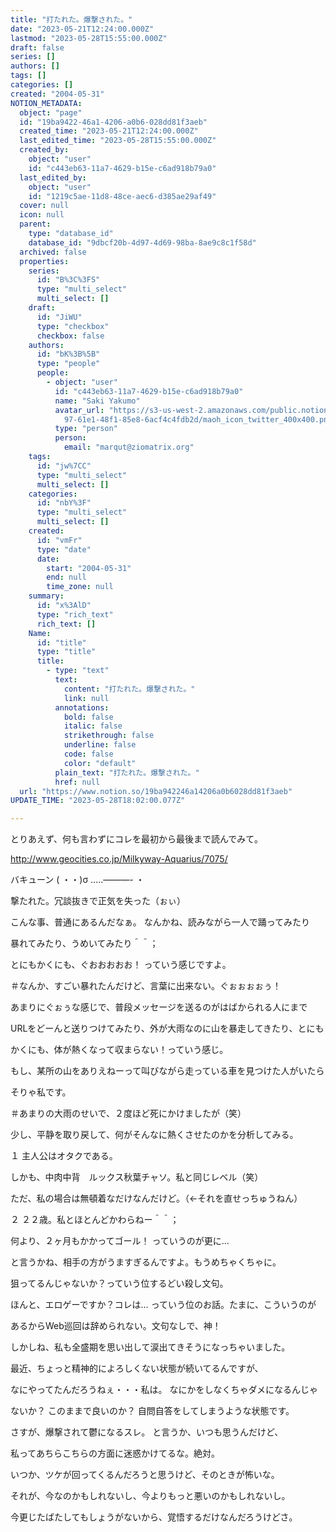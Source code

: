 ```yaml
---
title: "打たれた。爆撃された。"
date: "2023-05-21T12:24:00.000Z"
lastmod: "2023-05-28T15:55:00.000Z"
draft: false
series: []
authors: []
tags: []
categories: []
created: "2004-05-31"
NOTION_METADATA:
  object: "page"
  id: "19ba9422-46a1-4206-a0b6-028dd81f3aeb"
  created_time: "2023-05-21T12:24:00.000Z"
  last_edited_time: "2023-05-28T15:55:00.000Z"
  created_by:
    object: "user"
    id: "c443eb63-11a7-4629-b15e-c6ad918b79a0"
  last_edited_by:
    object: "user"
    id: "1219c5ae-11d8-48ce-aec6-d385ae29af49"
  cover: null
  icon: null
  parent:
    type: "database_id"
    database_id: "9dbcf20b-4d97-4d69-98ba-8ae9c8c1f58d"
  archived: false
  properties:
    series:
      id: "B%3C%3FS"
      type: "multi_select"
      multi_select: []
    draft:
      id: "JiWU"
      type: "checkbox"
      checkbox: false
    authors:
      id: "bK%3B%5B"
      type: "people"
      people:
        - object: "user"
          id: "c443eb63-11a7-4629-b15e-c6ad918b79a0"
          name: "Saki Yakumo"
          avatar_url: "https://s3-us-west-2.amazonaws.com/public.notion-static.com/3ad1c4\
            97-61e1-48f1-85e8-6acf4c4fdb2d/maoh_icon_twitter_400x400.png"
          type: "person"
          person:
            email: "marqut@ziomatrix.org"
    tags:
      id: "jw%7CC"
      type: "multi_select"
      multi_select: []
    categories:
      id: "nbY%3F"
      type: "multi_select"
      multi_select: []
    created:
      id: "vmFr"
      type: "date"
      date:
        start: "2004-05-31"
        end: null
        time_zone: null
    summary:
      id: "x%3AlD"
      type: "rich_text"
      rich_text: []
    Name:
      id: "title"
      type: "title"
      title:
        - type: "text"
          text:
            content: "打たれた。爆撃された。"
            link: null
          annotations:
            bold: false
            italic: false
            strikethrough: false
            underline: false
            code: false
            color: "default"
          plain_text: "打たれた。爆撃された。"
          href: null
  url: "https://www.notion.so/19ba942246a14206a0b6028dd81f3aeb"
UPDATE_TIME: "2023-05-28T18:02:00.077Z"

---
```

<link rel="stylesheet" href="https://cdn.jsdelivr.net/npm/katex@0.16.2/dist/katex.min.css" integrity="sha384-bYdxxUwYipFNohQlHt0bjN/LCpueqWz13HufFEV1SUatKs1cm4L6fFgCi1jT643X" crossorigin="anonymous">


とりあえず、何も言わずにコレを最初から最後まで読んでみて。


http://www.geocities.co.jp/Milkyway-Aquarius/7075/


バキューン ( ・・)σ ‥…———- ・


撃たれた。冗談抜きで正気を失った（ぉぃ）


こんな事、普通にあるんだなぁ。 なんかね、読みながら一人で踊ってみたり


暴れてみたり、うめいてみたり＾＾；


とにもかくにも、ぐおおおおお！ っていう感じですよ。


＃なんか、すごい暴れたんだけど、言葉に出来ない。ぐぉぉぉぉぅ！


あまりにぐぉぅな感じで、普段メッセージを送るのがはばかられる人にまで


URLをどーんと送りつけてみたり、外が大雨なのに山を暴走してきたり、とにも


かくにも、体が熱くなって収まらない！っていう感じ。


もし、某所の山をありえねーって叫びながら走っている車を見つけた人がいたら


そりゃ私です。


＃あまりの大雨のせいで、２度ほど死にかけましたが（笑）


少し、平静を取り戻して、何がそんなに熱くさせたのかを分析してみる。


１ 主人公はオタクである。


しかも、中肉中背　ルックス秋葉チャソ。私と同じレベル（笑）


ただ、私の場合は無頓着なだけなんだけど。（←それを直せっちゅうねん）


２ ２２歳。私とほとんどかわらねー＾＾；


何より、２ヶ月もかかってゴール！ っていうのが更に…


と言うかね、相手の方がうますぎるんですよ。もうめちゃくちゃに。


狙ってるんじゃないか？っていう位するどい殺し文句。


ほんと、エロゲーですか？コレは… っていう位のお話。たまに、こういうのが


あるからWeb巡回は辞められない。文句なしで、神！


しかしね、私も全盛期を思い出して涙出てきそうになっちゃいました。


最近、ちょっと精神的によろしくない状態が続いてるんですが、


なにやってたんだろうねぇ・・・私は。 なにかをしなくちゃダメになるんじゃ


ないか？ このままで良いのか？ 自問自答をしてしまうような状態です。


さすが、爆撃されて鬱になるスレ。 と言うか、いつも思うんだけど、


私ってあちらこちらの方面に迷惑かけてるな。絶対。


いつか、ツケが回ってくるんだろうと思うけど、そのときが怖いな。


それが、今なのかもしれないし、今よりもっと悪いのかもしれないし。


今更じたばたしてもしょうがないから、覚悟するだけなんだろうけどさ。

